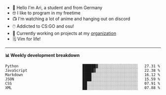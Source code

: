 * 👋 Hello I'm Ari, a student and from Germany
* 🤓 I like to program in my freetime
* 📺 I'm watching a lot of anime and hanging out on discord
* 🖱️ Addicted to CS:GO and osu!
* 👷 Currently working on projects at my [organization](https://github.com/aridevelopment-de)
* 🗒️ Vim for life!

<hr />

**📊 Weekly development breakdown**

<!--START_SECTION:waka-->

```text
Python                             ██████▓░░░░░░░░░░░░░░░░░░   27.31 %
JavaScript                         █████▓░░░░░░░░░░░░░░░░░░░   22.38 %
Markdown                           ████░░░░░░░░░░░░░░░░░░░░░   16.12 %
JSON                               ████░░░░░░░░░░░░░░░░░░░░░   15.59 %
CSS                                ██░░░░░░░░░░░░░░░░░░░░░░░   07.91 %
XML                                ██░░░░░░░░░░░░░░░░░░░░░░░   07.88 %
```

<!--END_SECTION:waka-->

